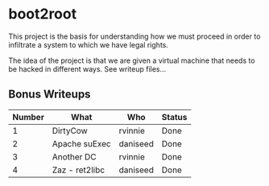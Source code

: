# boot2root
This project is the basis for understanding how we must proceed in order to infiltrate a system to which we have legal rights.

The idea of the project is that we are given a virtual machine that needs to be hacked in different ways. See writeup files...

## Bonus Writeups

| **Number** | **What**       | **Who**  | **Status** |
|------------|----------------|----------|------------|
| 1          | DirtyCow       | rvinnie  | Done       |
| 2          | Apache suExec  | daniseed | Done       |
| 3          | Another DC     | rvinnie  | Done       |
| 4          | Zaz - ret2libc | daniseed | Done       |

